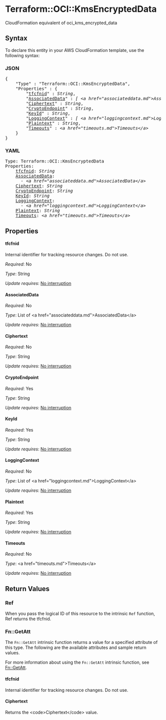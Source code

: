 # Terraform::OCI::KmsEncryptedData

CloudFormation equivalent of oci_kms_encrypted_data

## Syntax

To declare this entity in your AWS CloudFormation template, use the following syntax:

### JSON

<pre>
{
    "Type" : "Terraform::OCI::KmsEncryptedData",
    "Properties" : {
        "<a href="#tfcfnid" title="tfcfnid">tfcfnid</a>" : <i>String</i>,
        "<a href="#associateddata" title="AssociatedData">AssociatedData</a>" : <i>[ &lt;a href=&#34;associateddata.md&#34;&gt;AssociatedData&lt;/a&gt;, ... ]</i>,
        "<a href="#ciphertext" title="Ciphertext">Ciphertext</a>" : <i>String</i>,
        "<a href="#cryptoendpoint" title="CryptoEndpoint">CryptoEndpoint</a>" : <i>String</i>,
        "<a href="#keyid" title="KeyId">KeyId</a>" : <i>String</i>,
        "<a href="#loggingcontext" title="LoggingContext">LoggingContext</a>" : <i>[ &lt;a href=&#34;loggingcontext.md&#34;&gt;LoggingContext&lt;/a&gt;, ... ]</i>,
        "<a href="#plaintext" title="Plaintext">Plaintext</a>" : <i>String</i>,
        "<a href="#timeouts" title="Timeouts">Timeouts</a>" : <i>&lt;a href=&#34;timeouts.md&#34;&gt;Timeouts&lt;/a&gt;</i>
    }
}
</pre>

### YAML

<pre>
Type: Terraform::OCI::KmsEncryptedData
Properties:
    <a href="#tfcfnid" title="tfcfnid">tfcfnid</a>: <i>String</i>
    <a href="#associateddata" title="AssociatedData">AssociatedData</a>: <i>
      - &lt;a href=&#34;associateddata.md&#34;&gt;AssociatedData&lt;/a&gt;</i>
    <a href="#ciphertext" title="Ciphertext">Ciphertext</a>: <i>String</i>
    <a href="#cryptoendpoint" title="CryptoEndpoint">CryptoEndpoint</a>: <i>String</i>
    <a href="#keyid" title="KeyId">KeyId</a>: <i>String</i>
    <a href="#loggingcontext" title="LoggingContext">LoggingContext</a>: <i>
      - &lt;a href=&#34;loggingcontext.md&#34;&gt;LoggingContext&lt;/a&gt;</i>
    <a href="#plaintext" title="Plaintext">Plaintext</a>: <i>String</i>
    <a href="#timeouts" title="Timeouts">Timeouts</a>: <i>&lt;a href=&#34;timeouts.md&#34;&gt;Timeouts&lt;/a&gt;</i>
</pre>

## Properties

#### tfcfnid

Internal identifier for tracking resource changes. Do not use.

_Required_: No

_Type_: String

_Update requires_: [No interruption](https://docs.aws.amazon.com/AWSCloudFormation/latest/UserGuide/using-cfn-updating-stacks-update-behaviors.html#update-no-interrupt)

#### AssociatedData

_Required_: No

_Type_: List of &lt;a href=&#34;associateddata.md&#34;&gt;AssociatedData&lt;/a&gt;

_Update requires_: [No interruption](https://docs.aws.amazon.com/AWSCloudFormation/latest/UserGuide/using-cfn-updating-stacks-update-behaviors.html#update-no-interrupt)

#### Ciphertext

_Required_: No

_Type_: String

_Update requires_: [No interruption](https://docs.aws.amazon.com/AWSCloudFormation/latest/UserGuide/using-cfn-updating-stacks-update-behaviors.html#update-no-interrupt)

#### CryptoEndpoint

_Required_: Yes

_Type_: String

_Update requires_: [No interruption](https://docs.aws.amazon.com/AWSCloudFormation/latest/UserGuide/using-cfn-updating-stacks-update-behaviors.html#update-no-interrupt)

#### KeyId

_Required_: Yes

_Type_: String

_Update requires_: [No interruption](https://docs.aws.amazon.com/AWSCloudFormation/latest/UserGuide/using-cfn-updating-stacks-update-behaviors.html#update-no-interrupt)

#### LoggingContext

_Required_: No

_Type_: List of &lt;a href=&#34;loggingcontext.md&#34;&gt;LoggingContext&lt;/a&gt;

_Update requires_: [No interruption](https://docs.aws.amazon.com/AWSCloudFormation/latest/UserGuide/using-cfn-updating-stacks-update-behaviors.html#update-no-interrupt)

#### Plaintext

_Required_: Yes

_Type_: String

_Update requires_: [No interruption](https://docs.aws.amazon.com/AWSCloudFormation/latest/UserGuide/using-cfn-updating-stacks-update-behaviors.html#update-no-interrupt)

#### Timeouts

_Required_: No

_Type_: &lt;a href=&#34;timeouts.md&#34;&gt;Timeouts&lt;/a&gt;

_Update requires_: [No interruption](https://docs.aws.amazon.com/AWSCloudFormation/latest/UserGuide/using-cfn-updating-stacks-update-behaviors.html#update-no-interrupt)

## Return Values

### Ref

When you pass the logical ID of this resource to the intrinsic `Ref` function, Ref returns the tfcfnid.

### Fn::GetAtt

The `Fn::GetAtt` intrinsic function returns a value for a specified attribute of this type. The following are the available attributes and sample return values.

For more information about using the `Fn::GetAtt` intrinsic function, see [Fn::GetAtt](https://docs.aws.amazon.com/AWSCloudFormation/latest/UserGuide/intrinsic-function-reference-getatt.html).

#### tfcfnid

Internal identifier for tracking resource changes. Do not use.

#### Ciphertext

Returns the &lt;code&gt;Ciphertext&lt;/code&gt; value.

